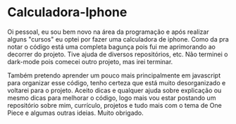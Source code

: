 # Calculadora-Iphone
Oi pessoal, eu sou bem novo na área da programação e após realizar alguns "cursos" eu optei por fazer uma calculadora de iphone. Como da pra notar o código está uma completa bagunça pois fui me aprimorando ao decorrer do projeto. Tive ajuda de diversos repositórios, etc. Não terminei o dark-mode pois comecei outro projeto, mas irei terminar.

Também pretendo aprender um pouco mais principalmente em javascript para organizar esse código, tenho certeza que está muito desorganizado e voltarei para o projeto. Aceito dicas e qualquer ajuda sobre explicação ou mesmo dicas para melhorar o código, logo mais vou estar postando um repositório sobre mim, currículo, projetos e tudo mais com o tema de One Piece e algumas outras ideias.
Muito obrigado.
